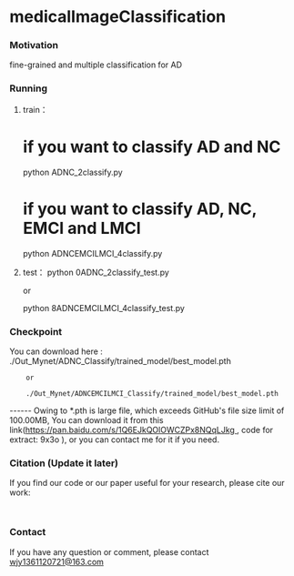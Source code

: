 # medicalImageClassification


### Motivation
fine-grained and multiple classification for AD


### Running
1. train：
   # if you want to classify AD and NC
   python ADNC_2classify.py
      
   # if you want to classify AD, NC, EMCI and LMCI
   python ADNCEMCILMCI_4classify.py
   

2. test：
   python 0ADNC_2classify_test.py
   
   or
   
   python 8ADNCEMCILMCI_4classify_test.py
   

### Checkpoint   
You can download here :
        ./Out_Mynet/ADNC_Classify/trained_model/best_model.pth
        
        or
        
        ./Out_Mynet/ADNCEMCILMCI_Classify/trained_model/best_model.pth
        
   ------ Owing to *.pth is large file, which exceeds GitHub's file size limit of 100.00MB, You can download it from this link(https://pan.baidu.com/s/1Q6EJkQOlOWCZPx8NQqLJkg , code for extract: 9x3o ), or you can contact me for it if you need.

### Citation (Update it later)

If you find our code or our paper useful for your research, please cite our work:

```


```

### Contact

If you have any question or comment, please contact wjy1361120721@163.com
